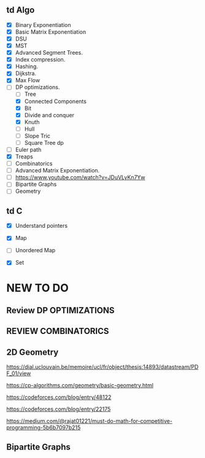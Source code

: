
## td Algo
- [x] Binary Exponentiation
- [x] Basic Matrix Exponentiation
- [x] DSU
- [x] MST
- [x] Advanced Segment Trees.
- [x] Index compression.
- [x] Hashing.
- [x] Dijkstra.
- [x] Max Flow
- [ ] DP optimizations.
	- [ ] Tree
	- [x] Connected Components
	- [x] Bit
	- [x] Divide and conquer
	- [x] Knuth
	- [ ] Hull
	- [ ] Slope Tric
	- [ ] Square Tree dp
- [ ] Euler path
- [x] Treaps
- [ ] Combinatorics
- [ ] Advanced Matrix Exponentiation.
- [ ] https://www.youtube.com/watch?v=JDuVLyKn7Yw
- [ ] Bipartite Graphs
- [ ] Geometry
## td C
- [x] Understand pointers
- [x] Map 
- [ ] Unordered Map
- [x] Set








# NEW TO DO

## Review DP OPTIMIZATIONS



## REVIEW COMBINATORICS

## 2D Geometry
https://dial.uclouvain.be/memoire/ucl/fr/object/thesis:14893/datastream/PDF_01/view

https://cp-algorithms.com/geometry/basic-geometry.html

https://codeforces.com/blog/entry/48122

https://codeforces.com/blog/entry/22175

https://medium.com/@rajat01221/must-do-math-for-competitive-programming-5b6b7097b215
## Bipartite Graphs



